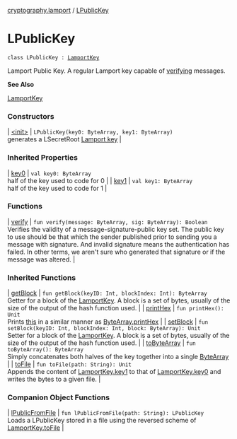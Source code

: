 [cryptography.lamport](../index.md) / [LPublicKey](.)

# LPublicKey

`class LPublicKey : `[`LamportKey`](../-lamport-key/index.md)

Lamport Public Key. A regular Lamport key capable of [verifying](verify.md) messages.

**See Also**

[LamportKey](../-lamport-key/index.md)

### Constructors

| [&lt;init&gt;](-init-.md) | `LPublicKey(key0: ByteArray, key1: ByteArray)`<br>generates a LSecretRoot [Lamport key](../-lamport-key/index.md) |

### Inherited Properties

| [key0](../-lamport-key/key0.md) | `val key0: ByteArray`<br>half of the key used to code for 0 |
| [key1](../-lamport-key/key1.md) | `val key1: ByteArray`<br>half of the key used to code for 1 |

### Functions

| [verify](verify.md) | `fun verify(message: ByteArray, sig: ByteArray): Boolean`<br>Verifies the validity of a message-signature-public key set. The public key to use should be that which the sender published prior to sending you a message with signature. And invalid signature means the authentication has failed. In other terms, we aren't sure who generated that signature or if the message was altered. |

### Inherited Functions

| [getBlock](../-lamport-key/get-block.md) | `fun getBlock(keyID: Int, blockIndex: Int): ByteArray`<br>Getter for a block of the [LamportKey](../-lamport-key/index.md). A block is a set of bytes, usually of the size of the output of the hash function used. |
| [printHex](../-lamport-key/print-hex.md) | `fun printHex(): Unit`<br>Prints [this](#) in a similar manner as [ByteArray.printHex](#) |
| [setBlock](../-lamport-key/set-block.md) | `fun setBlock(keyID: Int, blockIndex: Int, block: ByteArray): Unit`<br>Setter for a block of the [LamportKey](../-lamport-key/index.md). A block is a set of bytes, usually of the size of the output of the hash function used. |
| [toByteArray](../-lamport-key/to-byte-array.md) | `fun toByteArray(): ByteArray`<br>Simply concatenates both halves of the key together into a single [ByteArray](#) |
| [toFile](../-lamport-key/to-file.md) | `fun toFile(path: String): Unit`<br>Appends the content of [LamportKey.key1](../-lamport-key/key1.md) to that of [LamportKey.key0](../-lamport-key/key0.md) and writes the bytes to a given file. |

### Companion Object Functions

| [lPublicFromFile](l-public-from-file.md) | `fun lPublicFromFile(path: String): LPublicKey`<br>Loads a LPublicKey stored in a file using the reversed scheme of [LamportKey.toFile](../-lamport-key/to-file.md) |

